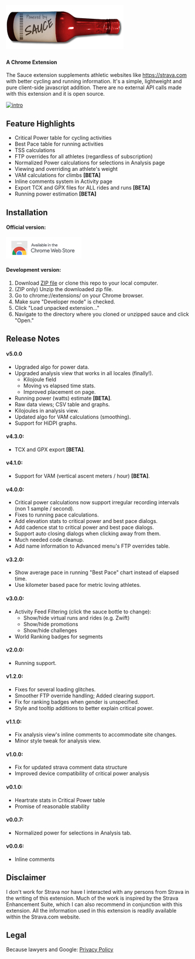 ![Sauce](images/logo_horiz_320x120.png)
===========
#### A Chrome Extension 
The Sauce extension supplements athletic websites like https://strava.com with better
cycling and running information.  It's a simple, lightweight and pure client-side javascript
addition.  There are no external API calls made with this extension and it is open source.

[![intro](http://img.youtube.com/vi/ySEDoexDyXU/0.jpg)](http://www.youtube.com/watch?v=ySEDoexDyXU)


Feature Highlights
--------
 * Critical Power table for cycling activities
 * Best Pace table for running activities
 * TSS calculations
 * FTP overrides for all athletes (regardless of subscription)
 * Normalized Power calculations for selections in Analysis page
 * Viewing and overriding an athlete's weight
 * VAM calculations for climbs **[BETA]**
 * Inline comments system in Activity page
 * Export TCX and GPX files for ALL rides and runs **[BETA]**
 * Running power estimation **[BETA]**


Installation
--------
#### Official version:
[![chrome web store](images/ChromeWebStore_Badge_v2_206x58.png)](https://chrome.google.com/webstore/detail/strava-sauce/eigiefcapdcdmncdghkeahgfmnobigha)

#### Development version:
 1. Download [ZIP file](https://github.com/mayfield/sauce/archive/master.zip)
    or clone this repo to your local computer.
 2. (ZIP only) Unzip the downloaded zip file.
 3. Go to chrome://extensions/ on your Chrome browser.
 4. Make sure "Developer mode" is checked.
 5. Click "Load unpacked extension..."
 6. Navigate to the directory  where you cloned or unzipped sauce and click "Open."


Release Notes
--------
#### v5.0.0
 * Upgraded algo for power data.
 * Upgraded analysis view that works in all locales (finally!).
   * Kilojoule field
   * Moving vs elapsed time stats.
   * Improved placement on page.
 * Running power (watts) estimate **[BETA]**.
 * Raw data views; CSV table and graphs.
 * Kilojoules in analysis view.
 * Updated algo for VAM calculations (smoothing).
 * Support for HiDPI graphs.

#### v4.3.0:
 * TCX and GPX export **[BETA]**.

#### v4.1.0:
 * Support for VAM (vertical ascent meters / hour) **[BETA]**.

#### v4.0.0:
 * Critical power calculations now support irregular recording intervals (non 1 sample / second).
 * Fixes to running pace calculations.
 * Add elevation stats to critical power and best pace dialogs.
 * Add cadence stat to critical power and best pace dialogs.
 * Support auto closing dialogs when clicking away from them.
 * Much needed code cleanup.
 * Add name information to Advanced menu's FTP overrides table.

#### v3.2.0:
 * Show average pace in running "Best Pace" chart instead of elapsed time.
 * Use kilometer based pace for metric loving athletes.

#### v3.0.0:
 * Activity Feed Filtering (click the sauce bottle to change):
   * Show/hide virtual runs and rides (e.g. Zwift)
   * Show/hide promotions
   * Show/hide challenges
 * World Ranking badges for segments

#### v2.0.0:
 * Running support.

#### v1.2.0:
 * Fixes for several loading glitches.
 * Smoother FTP override handling;  Added clearing support.
 * Fix for ranking badges when gender is unspecified.
 * Style and tooltip additions to better explain critical power.

#### v1.1.0:
 * Fix analysis view's inline comments to accommodate site changes.
 * Minor style tweak for analysis view.

#### v1.0.0:
 * Fix for updated strava comment data structure
 * Improved device compatibility of critical power analysis

#### v0.1.0:
 * Heartrate stats in Critical Power table
 * Promise of reasonable stability

#### v0.0.7:
 * Normalized power for selections in Analysis tab.

#### v0.0.6:
 * Inline comments


Disclaimer
--------
I don't work for Strava nor have I interacted with any persons from Strava in the writing
of this extension.  Much of the work is inspired by the Strava Enhancement Suite, which I
can also recommend in conjunction with this extension.  All the information used in this
extension is readily available within the Strava.com website.


Legal
--------
Because lawyers and Google:
[Privacy Policy](https://mayfield.github.com/strava-sauce/pages/privacy.html)
